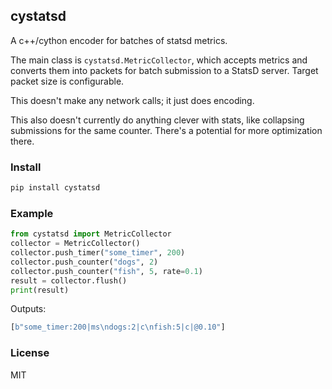## cystatsd

A c++/cython encoder for batches of statsd metrics.

The main class is `cystatsd.MetricCollector`, which accepts metrics and converts them into packets for batch submission to a StatsD server.  Target packet size is configurable.

This doesn't make any network calls; it just does encoding.

This also doesn't currently do anything clever with stats, like collapsing submissions for the same counter.  There's a potential for more optimization there.

### Install
```bash
pip install cystatsd
```

### Example

```python
from cystatsd import MetricCollector
collector = MetricCollector()
collector.push_timer("some_timer", 200)
collector.push_counter("dogs", 2)
collector.push_counter("fish", 5, rate=0.1)
result = collector.flush()
print(result)
```

Outputs:
```python
[b"some_timer:200|ms\ndogs:2|c\nfish:5|c|@0.10"]
```

### License
MIT
